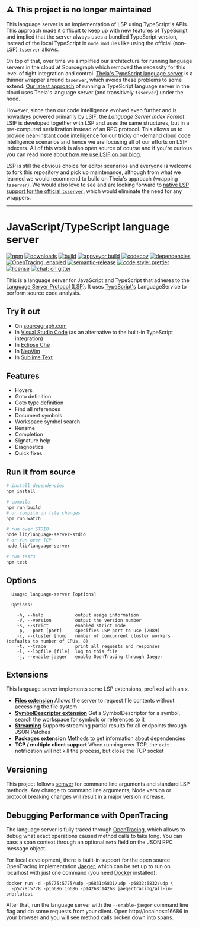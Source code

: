 ## ⚠️ This project is no longer maintained

This language server is an implementation of LSP using TypeScript's APIs.
This approach made it difficult to keep up with new features of TypeScript and implied that the server always uses a bundled TypeScript version, instead of the local TypeScript in `node_modules` like using the official (non-LSP) [`tsserver`](https://github.com/Microsoft/TypeScript/wiki/Standalone-Server-%28tsserver%29) allows.

On top of that, over time we simplified our architecture for running language servers in the cloud at Sourcegraph which removed the necessity for this level of tight integration and control. 
[Theia's TypeScript language server](https://github.com/theia-ide/typescript-language-server) is a thinner wrapper around `tsserver`, which avoids these problems to some extend.
[Our latest approach](https://github.com/sourcegraph/sourcegraph-typescript) of running a TypeScript language server in the cloud uses Theia's language server (and transitively `tsserver`) under the hood.

However, since then our code intelligence evolved even further and is nowadays powered primarily by [LSIF](https://lsif.dev/), the _Language Server Index Format_.
LSIF is developed together with LSP and uses the same structures, but in a pre-computed serialization instead of an RPC protocol.
This allows us to provide [near-instant code intelligence](https://docs.sourcegraph.com/user/code_intelligence/explanations/precise_code_intelligence) for our tricky on-demand cloud code intelligence scenarios and hence we are focusing all of our efforts on LSIF indexers.
All of this work is also open source of course and if you're curious you can read more about [how we use LSIF on our blog](https://about.sourcegraph.com/blog/evolution-of-the-precise-code-intel-backend/).

LSP is still the obvious choice for editor scenarios and everyone is welcome to fork this repository and pick up maintenance, although from what we learned we would recommend to build on Theia's approach (wrapping `tsserver`).
We would also love to see and are looking forward to [native LSP support for the official `tsserver`](https://github.com/microsoft/TypeScript/issues/39459#issuecomment-696179304), which would eliminate the need for any wrappers.

---------------------

# JavaScript/TypeScript language server

[![npm](https://img.shields.io/npm/v/javascript-typescript-langserver.svg)](https://www.npmjs.com/package/javascript-typescript-langserver)
[![downloads](https://img.shields.io/npm/dm/javascript-typescript-langserver.svg)](https://www.npmjs.com/package/javascript-typescript-langserver)
[![build](https://travis-ci.org/sourcegraph/javascript-typescript-langserver.svg?branch=master)](https://travis-ci.org/sourcegraph/javascript-typescript-langserver)
[![appveyor build](https://ci.appveyor.com/api/projects/status/2wj7xe035pm7r76v/branch/master?svg=true
)](https://ci.appveyor.com/project/sourcegraph/javascript-typescript-langserver/branch/master)
[![codecov](https://codecov.io/gh/sourcegraph/javascript-typescript-langserver/branch/master/graph/badge.svg)](https://codecov.io/gh/sourcegraph/javascript-typescript-langserver)
[![dependencies](https://david-dm.org/sourcegraph/javascript-typescript-langserver.svg)](https://david-dm.org/sourcegraph/javascript-typescript-langserver)
[![OpenTracing: enabled](https://img.shields.io/badge/OpenTracing-enabled-blue.svg)](http://opentracing.io)
[![semantic-release](https://img.shields.io/badge/%20%20%F0%9F%93%A6%F0%9F%9A%80-semantic--release-e10079.svg)](https://github.com/semantic-release/semantic-release)
[![code style: prettier](https://img.shields.io/badge/code_style-prettier-ff69b4.svg)](https://github.com/prettier/prettier)
[![license](https://img.shields.io/github/license/sourcegraph/javascript-typescript-langserver.svg)]()
[![chat: on gitter](https://badges.gitter.im/sourcegraph/javascript-typescript-langserver.svg)](https://gitter.im/sourcegraph/javascript-typescript-langserver?utm_source=badge&utm_medium=badge&utm_campaign=pr-badge)

This is a language server for JavaScript and TypeScript that adheres to the [Language Server Protocol (LSP)](https://github.com/Microsoft/language-server-protocol/blob/master/protocol.md). It uses [TypeScript's](http://www.typescriptlang.org/) LanguageService to perform source code analysis.


## Try it out

 - On [sourcegraph.com](https://sourcegraph.com/github.com/sourcegraph/javascript-typescript-langserver/-/blob/src/typescript-service.ts)
 - In [Visual Studio Code](https://github.com/sourcegraph/vscode-javascript-typescript) (as an alternative to the built-in TypeScript integration)
 - In [Eclipse Che](https://eclipse.org/che/)
 - In [NeoVim](https://github.com/autozimu/LanguageClient-neovim)
 - In [Sublime Text](https://lsp.readthedocs.io/en/latest/#javascripttypescript)

## Features

 - Hovers
 - Goto definition
 - Goto type definition
 - Find all references
 - Document symbols
 - Workspace symbol search
 - Rename
 - Completion
 - Signature help
 - Diagnostics
 - Quick fixes

## Run it from source

```bash
# install dependencies
npm install

# compile
npm run build
# or compile on file changes
npm run watch

# run over STDIO
node lib/language-server-stdio
# or run over TCP
node lib/language-server

# run tests
npm test
```

## Options

```
  Usage: language-server [options]

  Options:

    -h, --help            output usage information
    -V, --version         output the version number
    -s, --strict          enabled strict mode
    -p, --port [port]     specifies LSP port to use (2089)
    -c, --cluster [num]   number of concurrent cluster workers (defaults to number of CPUs, 8)
    -t, --trace           print all requests and responses
    -l, --logfile [file]  log to this file
    -j, --enable-jaeger   enable OpenTracing through Jaeger
```

## Extensions

This language server implements some LSP extensions, prefixed with an `x`.

- **[Files extension](https://github.com/sourcegraph/language-server-protocol/blob/master/extension-files.md)**
  Allows the server to request file contents without accessing the file system
- **[SymbolDescriptor extension](https://github.com/sourcegraph/language-server-protocol/blob/master/extension-workspace-references.md)**
  Get a SymbolDescriptor for a symbol, search the workspace for symbols or references to it
- **[Streaming](https://github.com/sourcegraph/language-server-protocol/blob/streaming/protocol.md#partialResult)**
  Supports streaming partial results for all endpoints through JSON Patches
- **Packages extension**
  Methods to get information about dependencies
- **TCP / multiple client support**
  When running over TCP, the `exit` notification will not kill the process, but close the TCP socket

## Versioning

This project follows [semver](http://semver.org/) for command line arguments and standard LSP methods.
Any change to command line arguments, Node version or protocol breaking changes will result in a major version increase.

## Debugging Performance with OpenTracing

The language server is fully traced through [OpenTracing](http://opentracing.io/), which allows to debug what exact operations caused method calls to take long.
You can pass a span context through an optional `meta` field on the JSON RPC message object.

For local development, there is built-in support for the open source OpenTracing implementation [Jaeger](http://jaeger.readthedocs.io/en/latest/), which can be set up to run on localhost with just one command (you need [Docker](https://www.docker.com/) installed):

```
docker run -d -p5775:5775/udp -p6831:6831/udp -p6832:6832/udp \
  -p5778:5778 -p16686:16686 -p14268:14268 jaegertracing/all-in-one:latest
```

After that, run the language server with the `--enable-jaeger` command line flag and do some requests from your client.
Open http://localhost:16686 in your browser and you will see method calls broken down into spans.
